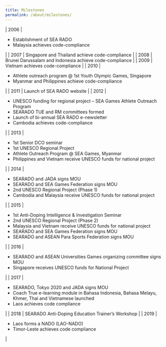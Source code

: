 ```yaml
---
title: Milestones
permalink: /about/milestones/
---
```

|  2006 | <ul><li>Establishment of SEA RADO</li><li>Malaysia achieves code-compliance</li></ul> |
| 2007 | Singapore and Thailand achieve code-compliance |
| 2008 | Brunei Darussalam and Indonesia achieve code-compliance |
| 2009 | Vietnam achieves code-compliance |
| 2010 | <ul><li>Athlete outreach program @ 1st Youth Olympic Games, Singapore</li><li>Myanmar and Philippines achieve code-compliance</li></ul> |
| 2011 | Launch of SEA RADO website |
| 2012 | <ul><li>UNESCO funding for regional project – SEA Games Athlete Outreach Program</li><li>SEARADO TUE and RM committees formed</li><li>Launch of bi-annual SEA RADO e-newsletter</li><li>Cambodia achieves code-compliance</li></ul> |
| 2013 | <ul><li>1st Senior DCO seminar</li><li>1st UNESCO Regional Project</li><li>Athlete Outreach Program @ SEA Games, Myanmar</li><li>Philippines and Vietnam receive UNESCO funds for national project</li></ul> |
| 2014 | <ul><li>SEARADO and JADA signs MOU</li><li>SEARADO and SEA Games Federation signs MOU</li><li>2nd UNESCO Regional Project (Phase 1)</li><li>Cambodia and Malaysia receive UNESCO funds for national project</li></ul> |
| 2015 | <ul><li>1st Anti-Doping Intelligence & Investigation Seminar</li><li>2nd UNESCO Regional Project (Phase 2)</li><li>Malaysia and Vietnam receive UNESCO funds for national project</li><li>SEARADO and SEA Games Federation signs MOU</li><li>SEARADO and ASEAN Para Sports Federation signs MOU</li></ul> |
| 2016 | <ul><li>SEARADO and ASEAN Universities Games organizing committee signs MOU</li><li>Singapore receives UNESCO funds for National Project</li></ul> |
| 2017 | <ul><li>SEARADO, Tokyo 2020 and JADA signs MOU</li><li>Coach True e-learning module in Bahasa Indonesia, Bahasa Melayu, Khmer, Thai and Vietnamese launched</li><li>Laos achieves code compliance</li></ul> |
| 2018 | SEARADO Anti-Doping Education Trainer’s Workshop |
| 2019 | <ul><li>Laos forms a NADO (LAO-NADO)</li><li>Timor-Leste achieves code compliance</li></ul> |
